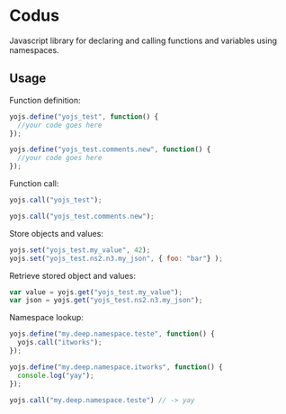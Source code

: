 Codus
=====

Javascript library for declaring and calling functions and variables using namespaces.

Usage
--------------------

Function definition: 

```javascript
yojs.define("yojs_test", function() {
  //your code goes here
});

yojs.define("yojs_test.comments.new", function() {
  //your code goes here
});
```

Function call:

```javascript
yojs.call("yojs_test");

yojs.call("yojs_test.comments.new");
```

Store objects and values:

```javascript
yojs.set("yojs_test.my_value", 42);
yojs.set("yojs_test.ns2.n3.my_json", { foo: "bar"} );
```

Retrieve stored object and values:

```javascript
var value = yojs.get("yojs_test.my_value");
var json = yojs.get("yojs_test.ns2.n3.my_json");
```

Namespace lookup:

```javascript
yojs.define("my.deep.namespace.teste", function() {
  yojs.call("itworks");
});

yojs.define("my.deep.namespace.itworks", function() {
  console.log("yay");
});

yojs.call("my.deep.namespace.teste") // -> yay
```
